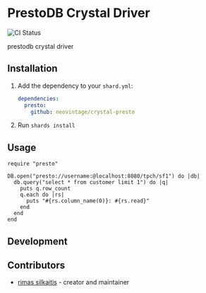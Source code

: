 # PrestoDB Crystal Driver

![CI Status](https://github.com/neovintage/crystal-presto/workflows/Run%20Specs/badge.svg?branch=master)

prestodb crystal driver

## Installation

1. Add the dependency to your `shard.yml`:

   ```yaml
   dependencies:
     presto:
       github: neovintage/crystal-presto
   ```

2. Run `shards install`

## Usage

```crystal
require "presto"

DB.open("presto://username:@localhost:8080/tpch/sf1") do |db|
  db.query("select * from customer limit 1") do |q|
    puts q.row_count
    q.each do |rs|
      puts "#{rs.column_name(0)}: #{rs.read}"
    end
  end
end
```

## Development


## Contributors

- [rimas silkaitis](https://github.com/neovintage) - creator and maintainer

